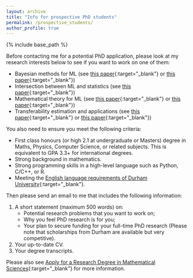 ```yaml
---
layout: archive
title: "Info for prospective PhD students"
permalink: /prospective_students/
author_profile: true
---
```


{% include base_path %}

Before contacting me for a potential PhD application, please look at my research interests below to see if you want to work on one of them:
- Bayesian methods for ML (see [this paper](https://arxiv.org/pdf/1710.10628){:target="_blank"} or [this paper](https://arxiv.org/pdf/1705.07131){:target="_blank"})
- Intersection between ML and statistics (see [this paper](https://arxiv.org/pdf/2410.22065){:target="_blank"})
- Mathematical theory for ML (see [this paper](https://arxiv.org/pdf/2410.22065){:target="_blank"} or [this paper](https://arxiv.org/pdf/1408.2714){:target="_blank"})
- Transferability estimation and applications (see [this paper](https://arxiv.org/pdf/2002.12462){:target="_blank"} or [this paper](https://arxiv.org/pdf/2312.00656){:target="_blank"})

You also need to ensure you meet the following criteria:
- First class honours (or high 2.1 at undergraduate or Masters) degree in Maths, Physics, Computer Science, or related subjects. This is equivalent to GPA 3.3+ for international degrees.
- Strong background in mathematics.
- Strong programming skills in a high-level language such as Python, C/C++, or R.
- Meeting the [English language requirements of Durham University](https://www.dur.ac.uk/study/international/entry-requirements/english-language-requirements/){:target="_blank"}.

Then please send an email to me that includes the following information:

1. A short statement (maximum 500 words) on:
    - Potential research problems that you want to work on;
    - Why you feel PhD research is for you;
    - Your plan to secure funding for your full-time PhD research (Please note that scholarships from Durham are available but very competitive).
2. Your up-to-date CV.
3. Your degree transcripts.

Please also see [Apply for a Research Degree in Mathematical Sciences](https://www.durham.ac.uk/departments/academic/mathematical-sciences/postgraduate-study/research-degrees/apply/){:target="_blank"} for more information.

